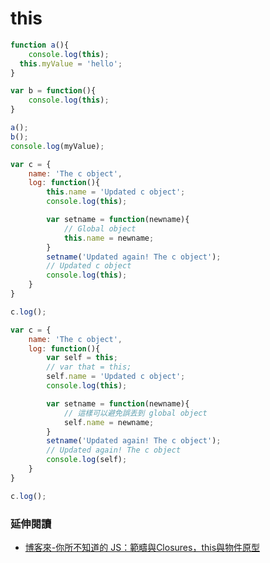 # this


```js
function a(){
	console.log(this);
  this.myValue = 'hello';
}

var b = function(){
	console.log(this);
}

a();
b();
console.log(myValue);
```


```js
var c = {
	name: 'The c object',
	log: function(){
		this.name = 'Updated c object';
		console.log(this);

		var setname = function(newname){
			// Global object
			this.name = newname;
		}
		setname('Updated again! The c object');
		// Updated c object
		console.log(this);	
	}
}

c.log();
```


```js
var c = {
	name: 'The c object',
	log: function(){
		var self = this;
		// var that = this;
		self.name = 'Updated c object';
		console.log(this);

		var setname = function(newname){
			// 這樣可以避免誤丟到 global object
			self.name = newname;
		}
		setname('Updated again! The c object');
		// Updated again! The c object
		console.log(self);	
	}
}

c.log();
```

### 延伸閱讀

* [博客來-你所不知道的 JS：範疇與Closures，this與物件原型](http://www.books.com.tw/products/0010714615)
